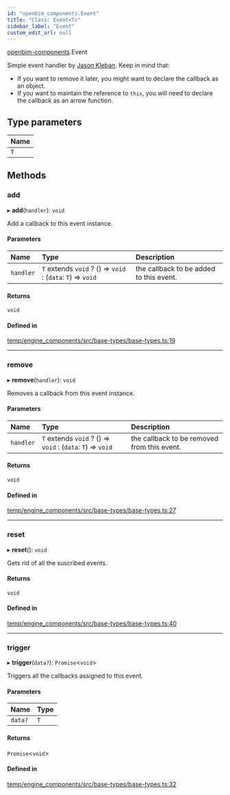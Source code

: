 ```yaml
---
id: "openbim_components.Event"
title: "Class: Event<T>"
sidebar_label: "Event"
custom_edit_url: null
---
```


[openbim-components](../modules/openbim_components.md).Event

Simple event handler by
[Jason Kleban](https://gist.github.com/JasonKleban/50cee44960c225ac1993c922563aa540).
Keep in mind that:

- If you want to remove it later, you might want to declare the callback as
  an object.
- If you want to maintain the reference to `this`, you will need to declare
  the callback as an arrow function.

## Type parameters

| Name |
| :--- |
| `T`  |

## Methods

### add

▸ **add**(`handler`): `void`

Add a callback to this event instance.

#### Parameters

| Name      | Type                                                        | Description                             |
| :-------- | :---------------------------------------------------------- | :-------------------------------------- |
| `handler` | `T` extends `void` ? () => `void` : (`data`: `T`) => `void` | the callback to be added to this event. |

#### Returns

`void`

#### Defined in

[temp/engine_components/src/base-types/base-types.ts:19](https://github.com/ThatOpen/engine_components/blob/31b6f97/src/base-types/base-types.ts#L19)

---

### remove

▸ **remove**(`handler`): `void`

Removes a callback from this event instance.

#### Parameters

| Name      | Type                                                        | Description                                 |
| :-------- | :---------------------------------------------------------- | :------------------------------------------ |
| `handler` | `T` extends `void` ? () => `void` : (`data`: `T`) => `void` | the callback to be removed from this event. |

#### Returns

`void`

#### Defined in

[temp/engine_components/src/base-types/base-types.ts:27](https://github.com/ThatOpen/engine_components/blob/31b6f97/src/base-types/base-types.ts#L27)

---

### reset

▸ **reset**(): `void`

Gets rid of all the suscribed events.

#### Returns

`void`

#### Defined in

[temp/engine_components/src/base-types/base-types.ts:40](https://github.com/ThatOpen/engine_components/blob/31b6f97/src/base-types/base-types.ts#L40)

---

### trigger

▸ **trigger**(`data?`): `Promise`<`void`\>

Triggers all the callbacks assigned to this event.

#### Parameters

| Name    | Type |
| :------ | :--- |
| `data?` | `T`  |

#### Returns

`Promise`<`void`\>

#### Defined in

[temp/engine_components/src/base-types/base-types.ts:32](https://github.com/ThatOpen/engine_components/blob/31b6f97/src/base-types/base-types.ts#L32)
